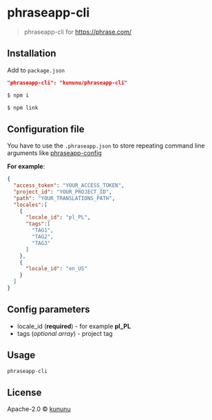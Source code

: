 # phraseapp-cli
> phraseapp-cli for https://phrase.com/

## Installation

Add to ```package.json```
```json
"phraseapp-cli": "kununu/phraseapp-cli"
```
```sh
$ npm i
```
```sh
$ npm link
```
## Configuration file

You have to use the ```.phraseapp.json``` to store repeating command line arguments like [phraseapp-config]

**For example**:
```json
{
  "access_token": "YOUR_ACCESS_TOKEN",
  "project_id": "YOUR_PROJECT_ID",
  "path": "YOUR_TRANSLATIONS_PATH",
  "locales":[
    {
      "locale_id": "pl_PL",
      "tags":[
        "TAG1",
        "TAG2",
        "TAG3"
      ]
    },
    {
      "locale_id": "en_US"
    }
  ]
}

  ```
## Config parameters
 - locale_id (**required**) - for example **pl_PL**
 - tags (*optional array*) - project tag
## Usage

```js
phraseapp-cli
```


## License

Apache-2.0 © [kununu](https://kununu.com)


[npm-image]: https://badge.fury.io/js/kununu.svg
[npm-url]: https://npmjs.org/package/kununu
[phraseapp-config]: https://help.phrase.com/help/phrase-for-developers
